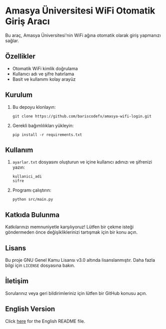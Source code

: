 # Amasya Üniversitesi WiFi Otomatik Giriş Aracı

Bu araç, Amasya Üniversitesi'nin WiFi ağına otomatik olarak giriş yapmanızı sağlar.

## Özellikler

- Otomatik WiFi kimlik doğrulama
- Kullanıcı adı ve şifre hatırlama
- Basit ve kullanımı kolay arayüz

## Kurulum

1. Bu depoyu klonlayın:
   ```
   git clone https://github.com/bariscodefx/amasya-wifi-login.git
   ```
2. Gerekli bağımlılıkları yükleyin:
   ```
   pip install -r requirements.txt
   ```

## Kullanım

1. `ayarlar.txt` dosyasını oluşturun ve içine kullanıcı adınızı ve şifrenizi yazın:
   ```
   kullanici_adi
   sifre
   ```
2. Programı çalıştırın:
   ```
   python src/main.py
   ```

## Katkıda Bulunma

Katkılarınızı memnuniyetle karşılıyoruz! Lütfen bir çekme isteği göndermeden önce değişikliklerinizi tartışmak için bir konu açın.

## Lisans

Bu proje GNU Genel Kamu Lisansı v3.0 altında lisanslanmıştır. Daha fazla bilgi için `LICENSE` dosyasına bakın.

## İletişim

Sorularınız veya geri bildirimleriniz için lütfen bir GitHub konusu açın.

## English Version

Click [here](README_EN.txt) for the English README file.


